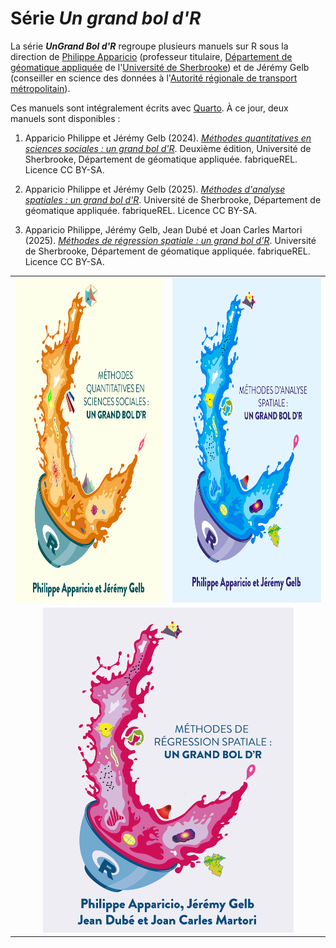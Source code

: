 # Série *Un grand bol d'R*

La série ***UnGrand Bol d'R*** regroupe plusieurs manuels sur R sous la direction de [Philippe Apparicio](https://www.usherbrooke.ca/recherche/fr/specialistes/details/philippe.apparicio) (professeur titulaire, [Département de géomatique appliquée](https://www.usherbrooke.ca/geomatique/) de l'[Université de Sherbrooke](https://www.usherbrooke.ca/)) et de Jérémy Gelb (conseiller en science des données à l'[Autorité régionale de transport métropolitain](https://www.artm.quebec/a-propos-de-l-artm/mission/)).

Ces manuels sont intégralement écrits avec [Quarto](https://quarto.org/). À ce jour, deux manuels sont disponibles :

1.  Apparicio Philippe et Jérémy Gelb (2024). [*Méthodes quantitatives en sciences sociales : un grand bol d'R*](https://serieboldr.github.io/MethodesQuantitatives/). Deuxième édition, Université de Sherbrooke, Département de géomatique appliquée. fabriqueREL. Licence CC BY-SA.

2.  Apparicio Philippe et Jérémy Gelb (2025). [*Méthodes d'analyse spatiales : un grand bol d'R*](https://serieboldr.github.io/MethodesAnalyseSpatiale/). Université de Sherbrooke, Département de géomatique appliquée. fabriqueREL. Licence CC BY-SA.

3.  Apparicio Philippe, Jérémy Gelb, Jean Dubé et Joan Carles Martori (2025). [*Méthodes de régression spatiale : un grand bol d’R*](https://serieboldr.github.io/RegressionsSpatiales/). Université de Sherbrooke, Département de géomatique appliquée. fabriqueREL. Licence CC BY-SA.

<table style="border-collapse: collapse; border: none;">
  <tr>
    <td>
      <a href="https://serieboldr.github.io/MethodesQuantitatives">
        <img src="CouvertureMethoQuant.png" style="width:401px;height:520px;">
      </a>
    </td>
    <td>
      <a href="https://serieboldr.github.io/MethodesAnalyseSpatiale/">
        <img src="CouvertureLivreAnalyseSpatiale.png" style="width:401px;height:520px;">
      </a>
    </td>
  </tr>
  <tr>
    <td colspan="2" style="text-align: center;">
      <a href="https://serieboldr.github.io/RegressionsSpatiales/">
        <img src="CouvertureLivreRegressionsSpatiales.png" style="width:401px;height:520px;">
      </a>
    </td>
  </tr>
</table>

 
